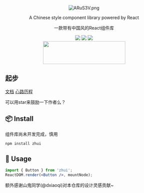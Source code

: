 <div align='center'>
  <!-- <img src='https://s2.ax1x.com/2019/02/01/k3QQII.png' width="351" height="258" align='center'/> -->
  <img src="https://s2.ax1x.com/2019/04/04/ARuS3V.png" alt="ARuS3V.png" border="0" />
  <!-- <h1 style='border-bottom: 1px solid #eaecef'>Zhui</h1> -->
  <p>A Chinese style component library powered by React</p>
  <p>一款带有中国风的React组件库</p>
  <img src='https://img.shields.io/badge/language-javascript-1770a8.svg?style=flat-square' />
  <img src='https://img.shields.io/badge/license-MIT-0f1423.svg?style=flat-square' />
  <img src='https://img.shields.io/badge/style-Chinese-c45a65.svg?style=flat-square' />
</div>
<div align='center'>
  <img src='https://s2.ax1x.com/2019/02/12/kdzbqA.md.png' height="73" width="263">
</div>

## 起步

[文档](https://zhui-team.github.io/zhui/)
[心路历程](https://juejin.im/post/5c617a355188256299385138)

可以用star来鼓励一下作者么？

## 📦 Install

组件库尚未开发完成，慎用

```
npm install zhui
```

## 🔨 Usage

```jsx
import { Button } from 'zhui';
ReactDOM.render(<Button />, mountNode);
```

额外感谢山鬼同学(@dxiaoqi)对本仓库的设计灵感贡献~
